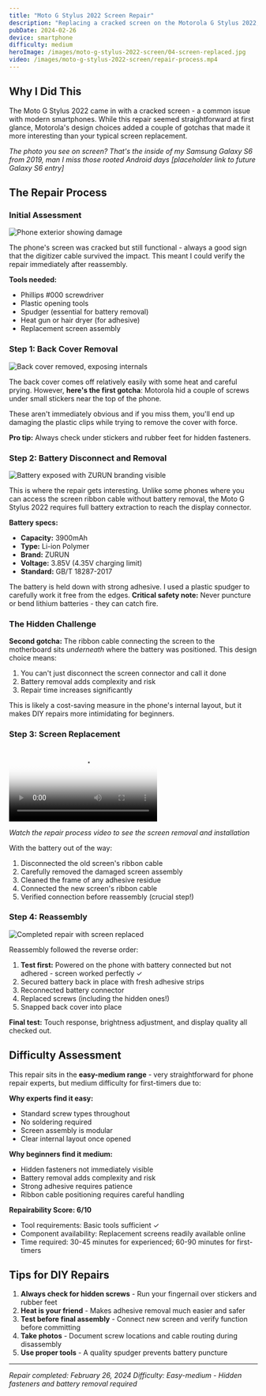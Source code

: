 ```yaml
---
title: "Moto G Stylus 2022 Screen Repair"
description: "Replacing a cracked screen on the Motorola G Stylus 2022, navigating hidden screws and battery removal to access the display connector"
pubDate: 2024-02-26
device: smartphone
difficulty: medium
heroImage: /images/moto-g-stylus-2022-screen/04-screen-replaced.jpg
video: /images/moto-g-stylus-2022-screen/repair-process.mp4
---
```


## Why I Did This

The Moto G Stylus 2022 came in with a cracked screen - a common issue with modern smartphones. While this repair seemed straightforward at first glance, Motorola's design choices added a couple of gotchas that made it more interesting than your typical screen replacement.

*The photo you see on screen? That's the inside of my Samsung Galaxy S6 from 2019, man I miss those rooted Android days [placeholder link to future Galaxy S6 entry]*

## The Repair Process

### Initial Assessment

![Phone exterior showing damage](/images/moto-g-stylus-2022-screen/01-phone-exterior.jpg)

The phone's screen was cracked but still functional - always a good sign that the digitizer cable survived the impact. This meant I could verify the repair immediately after reassembly.

**Tools needed:**
- Phillips #000 screwdriver
- Plastic opening tools
- Spudger (essential for battery removal)
- Heat gun or hair dryer (for adhesive)
- Replacement screen assembly

### Step 1: Back Cover Removal

![Back cover removed, exposing internals](/images/moto-g-stylus-2022-screen/02-back-cover-removed.jpg)

The back cover comes off relatively easily with some heat and careful prying. However, **here's the first gotcha**: Motorola hid a couple of screws under small stickers near the top of the phone. 

These aren't immediately obvious and if you miss them, you'll end up damaging the plastic clips while trying to remove the cover with force.

**Pro tip:** Always check under stickers and rubber feet for hidden fasteners.

### Step 2: Battery Disconnect and Removal

![Battery exposed with ZURUN branding visible](/images/moto-g-stylus-2022-screen/03-battery-internals-view.jpg)

This is where the repair gets interesting. Unlike some phones where you can access the screen ribbon cable without battery removal, the Moto G Stylus 2022 requires full battery extraction to reach the display connector.

**Battery specs:**
- **Capacity:** 3900mAh
- **Type:** Li-ion Polymer
- **Brand:** ZURUN
- **Voltage:** 3.85V (4.35V charging limit)
- **Standard:** GB/T 18287-2017

The battery is held down with strong adhesive. I used a plastic spudger to carefully work it free from the edges. **Critical safety note:** Never puncture or bend lithium batteries - they can catch fire.

### The Hidden Challenge

**Second gotcha:** The ribbon cable connecting the screen to the motherboard sits *underneath* where the battery was positioned. This design choice means:
1. You can't just disconnect the screen connector and call it done
2. Battery removal adds complexity and risk
3. Repair time increases significantly

This is likely a cost-saving measure in the phone's internal layout, but it makes DIY repairs more intimidating for beginners.

### Step 3: Screen Replacement

<video controls src="/images/moto-g-stylus-2022-screen/repair-process.mp4" poster="/images/moto-g-stylus-2022-screen/03-battery-internals-view.jpg">
  Your browser doesn't support embedded videos. <a href="/images/moto-g-stylus-2022-screen/repair-process.mp4">Download the repair process video</a>.
</video>

*Watch the repair process video to see the screen removal and installation*

With the battery out of the way:
1. Disconnected the old screen's ribbon cable
2. Carefully removed the damaged screen assembly
3. Cleaned the frame of any adhesive residue
4. Connected the new screen's ribbon cable
5. Verified connection before reassembly (crucial step!)

### Step 4: Reassembly

![Completed repair with screen replaced](/images/moto-g-stylus-2022-screen/04-screen-replaced.jpg)

Reassembly followed the reverse order:
1. **Test first:** Powered on the phone with battery connected but not adhered - screen worked perfectly ✓
2. Secured battery back in place with fresh adhesive strips
3. Reconnected battery connector
4. Replaced screws (including the hidden ones!)
5. Snapped back cover into place

**Final test:** Touch response, brightness adjustment, and display quality all checked out.

## Difficulty Assessment

This repair sits in the **easy-medium range** - very straightforward for phone repair experts, but medium difficulty for first-timers due to:

**Why experts find it easy:**
- Standard screw types throughout
- No soldering required
- Screen assembly is modular
- Clear internal layout once opened

**Why beginners find it medium:**
- Hidden fasteners not immediately visible
- Battery removal adds complexity and risk
- Strong adhesive requires patience
- Ribbon cable positioning requires careful handling

**Repairability Score: 6/10**
- Tool requirements: Basic tools sufficient ✓
- Component availability: Replacement screens readily available online
- Time required: 30-45 minutes for experienced; 60-90 minutes for first-timers

## Tips for DIY Repairs

1. **Always check for hidden screws** - Run your fingernail over stickers and rubber feet
2. **Heat is your friend** - Makes adhesive removal much easier and safer
3. **Test before final assembly** - Connect new screen and verify function before committing
4. **Take photos** - Document screw locations and cable routing during disassembly
5. **Use proper tools** - A quality spudger prevents battery puncture

---

*Repair completed: February 26, 2024*
*Difficulty: Easy-medium - Hidden fasteners and battery removal required*
